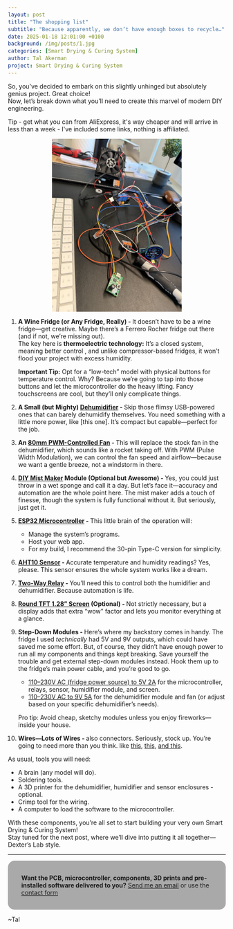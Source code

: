 ```yaml
---
layout: post
title: "The shopping list"
subtitle: "Because apparently, we don’t have enough boxes to recycle…"
date: 2025-01-18 12:01:00 +0100
background: /img/posts/1.jpg
categories: [Smart Drying & Curing System]
author: Tal Akerman
project: Smart Drying & Curing System
---
```


<link rel="stylesheet"
        href="https://cdnjs.cloudflare.com/ajax/libs/highlight.js/10.0.3/styles/default.min.css">
<script src="https://cdnjs.cloudflare.com/ajax/libs/highlight.js/10.0.3/highlight.min.js"></script>
<script>hljs.initHighlightingOnLoad();</script>

So, you’ve decided to embark on this slightly unhinged but absolutely genius project. Great choice!  
Now, let’s break down what you’ll need to create this marvel of modern DIY engineering.

Tip - get what you can from AliExpress, it's way cheaper and will arrive in less than a week - I've included some links, nothing is affiliated.

<img src="/img/smartdrycure_post2/1.jpeg" style="width: 300px; margin: auto; display: block;">

1. <span><font style="font-weight: bold">A Wine Fridge (or Any Fridge, Really) - </font></span> It doesn’t have to be a wine fridge—get creative. Maybe there’s a Ferrero Rocher fridge out there (and if not, we’re missing out).  
   The key here is <span><font style="font-weight: bold">thermoelectric technology:</font></span> It’s a closed system, meaning better control , and unlike compressor-based fridges, it won’t flood your project with excess humidity.

   <span><font style="font-weight: bold">Important Tip:</font></span> Opt for a “low-tech” model with physical buttons for temperature control. Why? Because we’re going to tap into those buttons and let the microcontroller do the heavy lifting. Fancy touchscreens are cool, but they’ll only complicate things.

2. <span><font style="font-weight: bold">A Small (but Mighty) <a href="https://www.amazon.de/dp/B00R4JI1U6">Dehumidifier</a> - </font></span> Skip those flimsy USB-powered ones that can barely dehumidify themselves. You need something with a little more power, like [this one]. It’s compact but capable—perfect for the job.

3. <span><font style="font-weight: bold">An <a href="https://www.amazon.de/dp/B09VGX23DS">80mm PWM-Controlled Fan</a> - </font></span> This will replace the stock fan in the dehumidifier, which sounds like a rocket taking off. With PWM (Pulse Width Modulation), we can control the fan speed and airflow—because we want a gentle breeze, not a windstorm in there.

4. <span><font style="font-weight: bold"><a href="https://www.aliexpress.com/item/1005001381881723.html">DIY Mist Maker</a> Module (Optional but Awesome) - </font></span> Yes, you could just throw in a wet sponge and call it a day. But let’s face it—accuracy and automation are the whole point here. The mist maker adds a touch of finesse, though the system is fully functional without it. But seriously, just get it.

5. <span><font style="font-weight: bold"><a href="https://www.aliexpress.com/item/32807887667.html">ESP32 Microcontroller</a> - </font></span> This little brain of the operation will:

   - Manage the system’s programs.
   - Host your web app.
   - For my build, I recommend the 30-pin Type-C version for simplicity.

6. <span><font style="font-weight: bold"><a href="https://www.aliexpress.com/item/1005001722606573.html">AHT10 Sensor</a> - </font></span> Accurate temperature and humidity readings? Yes, please. This sensor ensures the whole system works like a dream.

7. <span><font style="font-weight: bold"><a href="https://www.aliexpress.com/item/1005002867727977.html">Two-Way Relay</a> - </font></span> You’ll need this to control both the humidifier and dehumidifier. Because automation is life.

8. <span><font style="font-weight: bold"><a href="https://www.aliexpress.com/item/1005005124529319.html">Round TFT 1.28” Screen</a> (Optional) - </font></span> Not strictly necessary, but a display adds that extra “wow” factor and lets you monitor everything at a glance.

9. <span><font style="font-weight: bold">Step-Down Modules - </font></span> Here’s where my backstory comes in handy. The fridge I used <i>technically</i> had 5V and 9V outputs, which could have saved me some effort. But, of course, they didn’t have enough power to run all my components and things kept breaking. Save yourself the trouble and get external step-down modules instead.
   Hook them up to the fridge’s main power cable, and you’re good to go.

   - <a href="https://www.aliexpress.com/item/33051556213.html"><u>110–230V AC (fridge power source) to 5V 2A</u></a> for the microcontroller, relays, sensor, humidifier module, and screen.
   - <u><a href="https://www.aliexpress.com/item/4000108431568.html">110–230V AC to 9V 5A</a></u> for the dehumidifier module and fan (or adjust based on your specific dehumidifier’s needs).

   Pro tip: Avoid cheap, sketchy modules unless you enjoy fireworks—inside your house.

10. <span><font style="font-weight: bold">Wires—Lots of Wires - </font></span> also connectors. Seriously, stock up. You’re going to need more than you think. like <a href="https://www.aliexpress.com/item/1005007079265201.html">this</a>, <a href="https://www.aliexpress.com/item/1005006864064523.html">this</a>, <a href="https://www.aliexpress.com/item/1005002646300836.html">and this</a>.

As usual, tools you will need:

- A brain (any model will do).
- Soldering tools.
- A 3D printer for the dehumidifier, humidifier and sensor enclosures - optional.
- Crimp tool for the wiring.
- A computer to load the software to the microcontroller.

With these components, you’re all set to start building your very own Smart Drying & Curing System!  
Stay tuned for the next post, where we’ll dive into putting it all together—Dexter’s Lab style.

---

<div style="background: darkgray;padding: 31px;border-radius: 15px;">
<font style="font-weight: bold">Want the PCB, microcontroller, components, 3D prints and pre-installed software delivered to you?</font>
<a href="mailto:akerman@duck.com"><u>Send me an email</u></a> or use the <a href="/contact"><u>contact form</u></a>
</div>

~Tal
